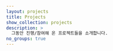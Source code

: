 ```yaml
---
layout: projects
title: Projects
show_collection: projects
description: >
  그동안 진행/참여해 온 프로젝트들을 소개합니다. 
no_groups: true
---
```

 